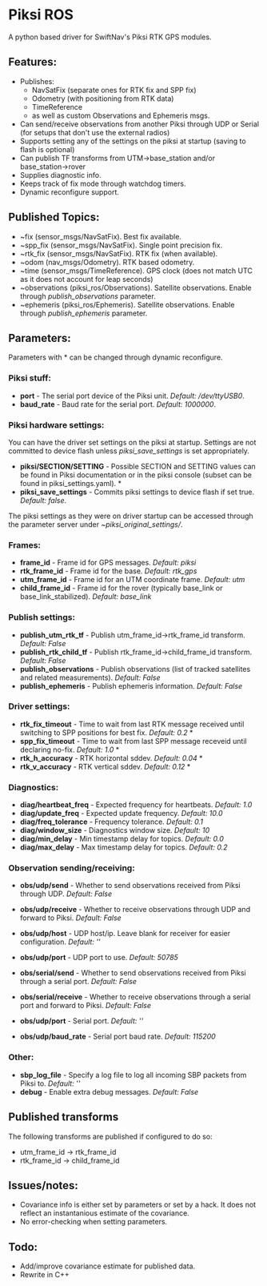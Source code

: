 Piksi ROS
=========

A python based driver for SwiftNav's Piksi RTK GPS modules.

Features:
---------

* Publishes:
    * NavSatFix (separate ones for RTK fix and SPP fix)
    * Odometry (with positioning from RTK data)
    * TimeReference
    * as well as custom Observations and Ephemeris msgs.
* Can send/receive observations from another Piksi through UDP or Serial (for setups that don't use the external radios)
* Supports setting any of the settings on the piksi at startup (saving to flash is optional)
* Can publish TF transforms from UTM->base_station and/or base_station->rover
* Supplies diagnostic info.
* Keeps track of fix mode through watchdog timers.
* Dynamic reconfigure support.

Published Topics:
-------

* ~fix (sensor_msgs/NavSatFix). Best fix available.
* ~spp_fix (sensor_msgs/NavSatFix). Single point precision fix.
* ~rtk_fix (sensor_msgs/NavSatFix). RTK fix (when available).
* ~odom (nav_msgs/Odometry). RTK based odometry.
* ~time (sensor_msgs/TimeReference). GPS clock (does not match UTC as it does not account for leap seconds)
* ~observations (piksi_ros/Observations). Satellite observations. Enable through *publish_observations* parameter.
* ~ephemeris (piksi_ros/Ephemeris). Satellite observations. Enable through *publish_ephemeris* parameter.

Parameters:
-----------

Parameters with * can be changed through dynamic reconfigure.

### Piksi stuff:

* **port** - The serial port device of the Piksi unit. *Default: /dev/ttyUSB0*.
* **baud_rate** - Baud rate for the serial port. *Default: 1000000*.

### Piksi hardware settings:

You can have the driver set settings on the piksi at startup. Settings are not committed to device flash unless *piksi_save_settings* is set appropriately.

* **piksi/SECTION/SETTING** - Possible SECTION and SETTING values can be found in Piksi documentation or in the piksi console (subset can be found in piksi_settings.yaml). *
* **piksi_save_settings** - Commits piksi settings to device flash if set true. *Default: false*.

The piksi settings as they were on driver startup can be accessed through the parameter server under *~piksi_original_settings/*.

### Frames:

* **frame_id** - Frame id for GPS messages. *Default: piksi*
* **rtk_frame_id** - Frame id for the base. *Default: rtk_gps*
* **utm_frame_id** - Frame id for an UTM coordinate frame. *Default: utm*
* **child_frame_id** - Frame id for the rover (typically base_link or base_link_stabilized). *Default: base_link*

### Publish settings:

* **publish_utm_rtk_tf** - Publish utm_frame_id->rtk_frame_id transform. *Default: False*
* **publish_rtk_child_tf** - Publish rtk_frame_id->child_frame_id transform. *Default: False*
* **publish_observations** - Publish observations (list of tracked satellites and related measurements). *Default: False*
* **publish_ephemeris** - Publish ephemeris information. *Default: False*

### Driver settings:

* **rtk_fix_timeout** - Time to wait from last RTK message received until switching to SPP positions for best fix. *Default: 0.2* *
* **spp_fix_timeout** - Time to wait from last SPP message receveid until declaring no-fix. *Default: 1.0* *
* **rtk_h_accuracy** - RTK horizontal sddev. *Default: 0.04* *
* **rtk_v_accuracy** - RTK vertical sddev. *Default: 0.12* *

### Diagnostics:

* **diag/heartbeat_freq** - Expected frequency for heartbeats. *Default: 1.0*
* **diag/update_freq** - Expected update frequency. *Default: 10.0*
* **diag/freq_tolerance** - Frequency tolerance. *Default: 0.1*
* **diag/window_size** - Diagnostics window size. *Default: 10*
* **diag/min_delay** - Min timestamp delay for topics. *Default: 0.0*
* **diag/max_delay** - Max timestamp delay for topics. *Default: 0.2*

### Observation sending/receiving:

* **obs/udp/send** - Whether to send observations received from Piksi through UDP. *Default: False*
* **obs/udp/receive** - Whether to receive observations through UDP and forward to Piksi. *Default: False*
* **obs/udp/host** - UDP host/ip. Leave blank for receiver for easier configuration. *Default: ''*
* **obs/udp/port** - UDP port to use. *Default: 50785*

* **obs/serial/send** - Whether to send observations received from Piksi through a serial port. *Default: False*
* **obs/serial/receive** - Whether to receive observations through a serial port and forward to Piksi. *Default: False*
* **obs/udp/port** - Serial port. *Default: ''*
* **obs/udp/baud_rate** - Serial port baud rate. *Default: 115200*

### Other:

* **sbp_log_file** - Specify a log file to log all incoming SBP packets from Piksi to. *Default: ''*
* **debug** - Enable extra debug messages. *Default: False*

Published transforms
--------------------

The following transforms are published if configured to do so:

* utm_frame_id -> rtk_frame_id
* rtk_frame_id -> child_frame_id


Issues/notes:
-------------

* Covariance info is either set by parameters or set by a hack. It does not reflect an instantanious estimate of the covariance.
* No error-checking when setting parameters.

Todo:
-----

* Add/improve covariance estimate for published data.
* Rewrite in C++
